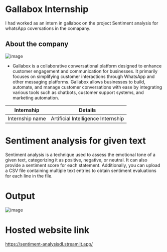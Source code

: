 # Gallabox Internship
I had worked as an intern in gallabox on the project Sentiment analysis for whatsApp coversations in the comapany.
## About the company
![image](https://github.com/user-attachments/assets/504e502b-ba08-49d2-9aee-1720a85c8c18)

- Gallabox is a collaborative conversational platform designed to enhance customer engagement and communication for businesses. It primarily focuses on simplifying customer interactions through WhatsApp and other messaging platforms. Gallabox allows businesses to build, automate, and manage customer conversations with ease by integrating various tools such as chatbots, customer support systems, and marketing automation.
  
| Internship | Details |
| --- | --- |
|Internship name| Artificial Intelligence Internship|
# Sentiment analysis for given text
Sentiment analysis is a technique used to assess the emotional tone of a given text, categorizing it as positive, negative, or neutral. It can also provide a sentiment score for each statement. Additionally, you can upload a CSV file containing multiple text entries to obtain sentiment evaluations for each line in the file.
# Output
![image](https://github.com/user-attachments/assets/319ca31e-01d8-4922-a360-4574ca304017)
# Hosted website link
https://sentiment-analysisdl.streamlit.app/
